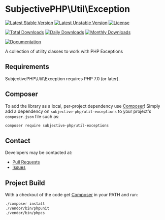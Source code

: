 # SubjectivePHP\Util\Exception

[![Latest Stable Version](https://poser.pugx.org/subjective-php/util-exceptions/v/stable)](https://packagist.org/packages/subjective-php/util-exceptions)
[![Latest Unstable Version](https://poser.pugx.org/subjective-php/util-exceptions/v/unstable)](https://packagist.org/packages/subjective-php/util-exceptions)
[![License](https://poser.pugx.org/subjective-php/util-exceptions/license)](https://packagist.org/packages/subjective-php/util-exceptions)

[![Total Downloads](https://poser.pugx.org/subjective-php/util-exceptions/downloads)](https://packagist.org/packages/subjective-php/util-exceptions)
[![Daily Downloads](https://poser.pugx.org/subjective-php/util-exceptions/d/daily)](https://packagist.org/packages/subjective-php/util-exceptions)
[![Monthly Downloads](https://poser.pugx.org/subjective-php/util-exceptions/d/monthly)](https://packagist.org/packages/subjective-php/util-exceptions)

[![Documentation](https://img.shields.io/badge/reference-phpdoc-blue.svg?style=flat)](http://www.pholiophp.org/subjective-php/util-exceptions)

A collection of utility classes to work with PHP Exceptions

## Requirements

SubjectivePHP\Util\Exception requires PHP 7.0 (or later).

## Composer
To add the library as a local, per-project dependency use [Composer](http://getcomposer.org)! Simply add a dependency on `subjective-php/util-exceptions` to your project's `composer.json` file such as:

```sh
composer require subjective-php/util-exceptions
```

## Contact
Developers may be contacted at:

 * [Pull Requests](https://github.com/subjective-php/util-exceptions/pulls)
 * [Issues](https://github.com/subjective-php/util-exceptions/issues)

## Project Build
With a checkout of the code get [Composer](http://getcomposer.org) in your PATH and run:

```sh
./composer install
./vendor/bin/phpunit
./vendor/bin/phpcs
```
